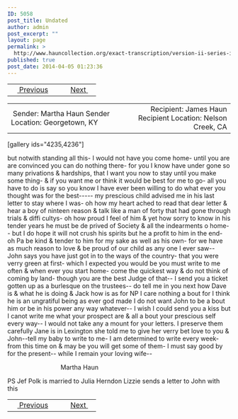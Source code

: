 ```yaml
---
ID: 5058
post_title: Undated
author: admin
post_excerpt: ""
layout: page
permalink: >
  http://www.hauncollection.org/exact-transcription/version-ii-series-ii/undated-4/
published: true
post_date: 2014-04-05 01:23:36
---
```

<table style="width: 100%;" align="center">
<tbody>
<tr>
<td width="50%"> <a href="http://www.hauncollection.org/version-2/version-ii-series-ii/undated-3/"><img src="https://lh3.googleusercontent.com/-EFJpxxNiPNw/VqgtWBCZrMI/AAAAAAAAAFU/WfY4lPFWWkg/s800-Ic42/Soeb-Plain-Arrows-8-10px.png" alt="" width="10" height="10" /> Previous</a></td>
<td style="text-align: right;"><a href="http://www.hauncollection.org/version-2/version-ii-series-ii/undated-5/">Next <img src="https://lh3.googleusercontent.com/-67k0cYlpXHw/VqgtWKz1MXI/AAAAAAAAAFU/k9PW_Piyurk/s800-Ic42/Soeb-Plain-Arrows-5-10px.png" alt="" width="10" height="10" /></a></td>
</tr>
</tbody>
</table>
<table style="width: 100%;" align="center">
<tbody>
<tr>
<td width="50%"> Sender: Martha Haun
Sender Location: Georgetown, KY</td>
<td style="text-align: right;">Recipient: James Haun
Recipient Location: Nelson Creek, CA</td>
</tr>
</tbody>
</table>
[gallery ids="4235,4236"]

but notwith standing all this- I would not
have you come home- until you are are convinced
you can do nothing there- for you I know have
under gone so many privations &amp; hardships, that
I want you now to stay until you make some
thing- &amp; if you want me or think it would be
best for me to go- all you have to do is say so
you know I have ever been willing to do what ever
you thought was for the best----- my prescious
child advised me in his last letter to stay where
I was- oh how my heart ached to read that dear
letter &amp; hear a boy of ninteen reason &amp; talk like a
man of forty that had gone through trials &amp; diffi
cultys- oh how proud I feel of him &amp; yet how
sorry to know in his tender years he must be de
prived of Society &amp; all the indearments o home--
but I do hope it will not crush his spirits but
he a profit to him in the end- oh Pa be
kind &amp; tender to him for my sake as well as
his own- for we have as much reason to love
&amp; be proud of our child as any one I ever
saw-- John says you have just got in to
the ways of the country- that you were verry
green at first- which I expected you would be
you must write to me often &amp; when ever you
start home- come the quickest way &amp; do not
think of coming by land- though you are the
best Judge of that-- I send you a ticket gotten
up as a burlesque on the trustees--
do tell me in you next how Dave is
&amp; what he is doing &amp; Jack how is as
for NP I care nothing a bout for I think
he is an ungratiful being as ever god made
I do not want John to be a bout him or
be in his power any way whatever--
I wish I could send you a kiss but I canot
write me what your prospect are &amp; all a
bout your prescious self every way--
I would not take any a mount for your
letters. I preserve them carefully
Jane is in Lexington she told me to give her
verry bet love to you &amp; John--tell my
baby to write to me- I am determined
to write every week- from this time on &amp;
may be you will get some of them- I
must say good by for the present--
while I remain your loving wife--
<p style="padding-left: 120px;">Martha Haun</p>
PS Jef Polk is married to Julia Herndon
Lizzie sends a letter to John with this

<table style="width: 100%;" align="center">
<tbody>
<tr>
<td width="50%"> <a href="http://www.hauncollection.org/version-2/version-ii-series-ii/undated-3/"><img src="https://lh3.googleusercontent.com/-EFJpxxNiPNw/VqgtWBCZrMI/AAAAAAAAAFU/WfY4lPFWWkg/s800-Ic42/Soeb-Plain-Arrows-8-10px.png" alt="" width="10" height="10" /> Previous</a></td>
<td style="text-align: right;"><a href="http://www.hauncollection.org/version-2/version-ii-series-ii/undated-5/">Next <img src="https://lh3.googleusercontent.com/-67k0cYlpXHw/VqgtWKz1MXI/AAAAAAAAAFU/k9PW_Piyurk/s800-Ic42/Soeb-Plain-Arrows-5-10px.png" alt="" width="10" height="10" /></a></td>
</tr>
</tbody>
</table>